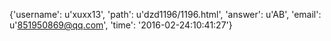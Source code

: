 {'username': u'xuxx13', 'path': u'dzd1196/1196.html', 'answer': u'AB', 'email': u'851950869@qq.com', 'time': '2016-02-24:10:41:27'}